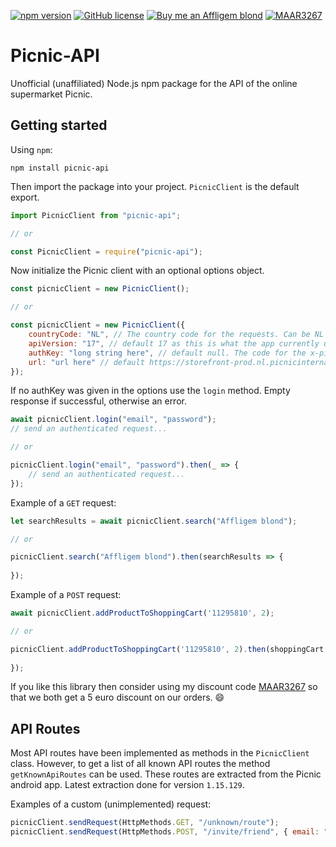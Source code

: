 [![npm version](https://img.shields.io/npm/v/picnic-api.svg?style=flat-square)](https://www.npmjs.org/package/picnic-api) [![GitHub license](https://img.shields.io/badge/license-MIT-blue.svg?style=flat-square)](https://github.com/MRVDH/picnic-api/blob/master/LICENSE) [![Buy me an Affligem blond](https://img.shields.io/badge/buy%20me%20an-affligem%20blond-orange?style=flat-square)](https://www.buymeacoffee.com/MRVDH) [![MAAR3267](https://img.shields.io/badge/picnic%20discount-MAAR3267-E1171E?style=flat-square)](https://picnic.app/nl/vriendenkorting/MAAR3267)

# Picnic-API
Unofficial (unaffiliated) Node.js npm package for the API of the online supermarket Picnic.

## Getting started
Using `npm`:
```
npm install picnic-api
```

Then import the package into your project. `PicnicClient` is the default export.
```js
import PicnicClient from "picnic-api";

// or

const PicnicClient = require("picnic-api");
```

Now initialize the Picnic client with an optional options object.
```js
const picnicClient = new PicnicClient();

// or

const picnicClient = new PicnicClient({
    countryCode: "NL", // The country code for the requests. Can be NL or DE. Untested for other countries.
    apiVersion: "17", // default 17 as this is what the app currently uses. The api version for the requests. Does not seem to do anything yet.
    authKey: "long string here", // default null. The code for the x-picnic-auth header to make authenticated requests. If not supplied then login() needs to be called before making any other requests.
    url: "url here" // default https://storefront-prod.nl.picnicinternational.com/api/17. The url to send requests to.
});
```

If no authKey was given in the options use the `login` method. Empty response if successful, otherwise an error.
```js
await picnicClient.login("email", "password");
// send an authenticated request...

// or

picnicClient.login("email", "password").then(_ => {
    // send an authenticated request...
});
```

Example of a `GET` request:
```js
let searchResults = await picnicClient.search("Affligem blond");

// or

picnicClient.search("Affligem blond").then(searchResults => {
    
});
```

Example of a `POST` request:
```js
await picnicClient.addProductToShoppingCart('11295810', 2);

// or

picnicClient.addProductToShoppingCart('11295810', 2).then(shoppingCart => {
    
});
```
If you like this library then consider using my discount code [MAAR3267](https://picnic.app/nl/vriendenkorting/MAAR3267) so that we both get a 5 euro discount on our orders. 😄

## API Routes
Most API routes have been implemented as methods in the `PicnicClient` class. However, to get a list of all known API routes the method `getKnownApiRoutes` can be used. These routes are extracted from the Picnic android app. Latest extraction done for version `1.15.129`.

Examples of a custom (unimplemented) request:
```js
picnicClient.sendRequest(HttpMethods.GET, "/unknown/route");
picnicClient.sendRequest(HttpMethods.POST, "/invite/friend", { email: "email@email.email" });
```